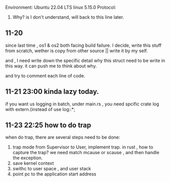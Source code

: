 Environment: Ubuntu 22.04 LTS linux 5.15.0
Protocol:
1. Why? is I don't understand, will back to this line later.

## 11-20

since last time , os1 & os2 both facing build failure.
I decide, write this stuff from scratch, wether is copy from other source || write it by my self.

and , I need write down the specific detail why this struct need to be write in this way.
it can push me to think about why.

and try to comment each line of code.


## 11-21 23:00 kinda lazy today.

if you want us logging in batch, under main.rs , you need spcific crate log with extern.(instead of use log::*;


## 11-23 22:25 how to do trap

when do trap, there are several steps need to be done:
1. trap mode from Supervisor to User, implement trap.
   in rust , how to capture the trap? we need match mcause or scause , and then handle the exception.
2. save kernel context
3. swithc to user space , and user stack
4. point pc to the application start address
